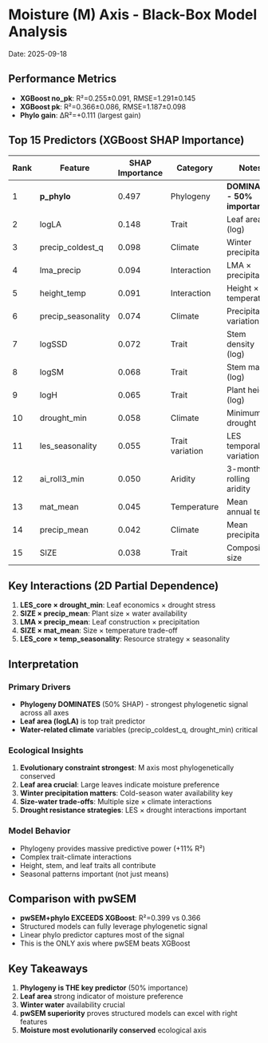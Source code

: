 # Moisture (M) Axis - Black-Box Model Analysis
Date: 2025-09-18

## Performance Metrics
- **XGBoost no_pk**: R²=0.255±0.091, RMSE=1.291±0.145
- **XGBoost pk**: R²=0.366±0.086, RMSE=1.187±0.098
- **Phylo gain**: ΔR²=+0.111 (largest gain)

## Top 15 Predictors (XGBoost SHAP Importance)

| Rank | Feature | SHAP Importance | Category | Notes |
|------|---------|-----------------|----------|-------|
| 1 | **p_phylo** | 0.497 | Phylogeny | **DOMINANT - 50% importance!** |
| 2 | logLA | 0.148 | Trait | Leaf area (log) |
| 3 | precip_coldest_q | 0.098 | Climate | Winter precipitation |
| 4 | lma_precip | 0.094 | Interaction | LMA × precipitation |
| 5 | height_temp | 0.091 | Interaction | Height × temperature |
| 6 | precip_seasonality | 0.074 | Climate | Precipitation variation |
| 7 | logSSD | 0.072 | Trait | Stem density (log) |
| 8 | logSM | 0.068 | Trait | Stem mass (log) |
| 9 | logH | 0.065 | Trait | Plant height (log) |
| 10 | drought_min | 0.058 | Climate | Minimum drought |
| 11 | les_seasonality | 0.055 | Trait variation | LES temporal variation |
| 12 | ai_roll3_min | 0.050 | Aridity | 3-month rolling aridity |
| 13 | mat_mean | 0.045 | Temperature | Mean annual temp |
| 14 | precip_mean | 0.042 | Climate | Mean precipitation |
| 15 | SIZE | 0.038 | Trait | Composite size |

## Key Interactions (2D Partial Dependence)

1. **LES_core × drought_min**: Leaf economics × drought stress
2. **SIZE × precip_mean**: Plant size × water availability
3. **LMA × precip_mean**: Leaf construction × precipitation
4. **SIZE × mat_mean**: Size × temperature trade-off
5. **LES_core × temp_seasonality**: Resource strategy × seasonality

## Interpretation

### Primary Drivers
- **Phylogeny DOMINATES** (50% SHAP) - strongest phylogenetic signal across all axes
- **Leaf area (logLA)** is top trait predictor
- **Water-related climate** variables (precip_coldest_q, drought_min) critical

### Ecological Insights
1. **Evolutionary constraint strongest**: M axis most phylogenetically conserved
2. **Leaf area crucial**: Large leaves indicate moisture preference
3. **Winter precipitation matters**: Cold-season water availability key
4. **Size-water trade-offs**: Multiple size × climate interactions
5. **Drought resistance strategies**: LES × drought interactions important

### Model Behavior
- Phylogeny provides massive predictive power (+11% R²)
- Complex trait-climate interactions
- Height, stem, and leaf traits all contribute
- Seasonal patterns important (not just means)

## Comparison with pwSEM
- **pwSEM+phylo EXCEEDS XGBoost**: R²=0.399 vs 0.366
- Structured models can fully leverage phylogenetic signal
- Linear phylo predictor captures most of the signal
- This is the ONLY axis where pwSEM beats XGBoost

## Key Takeaways
1. **Phylogeny is THE key predictor** (50% importance)
2. **Leaf area** strong indicator of moisture preference
3. **Winter water** availability crucial
4. **pwSEM superiority** proves structured models can excel with right features
5. **Moisture most evolutionarily conserved** ecological axis